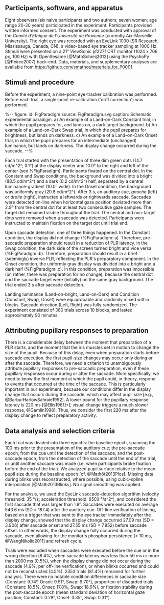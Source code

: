 ## Participants, software, and apparatus

Eight observers (six naive participants and two authors; seven women; age range 20-30 years) participated in the experiment. Participants provided written informed consent. The experiment was conducted with approval of the *Comité d'Ethique de l'Université de Provence* (currently Aix-Marseille University). The right eye was recorded with an EyeLink 1000 (SR Research, Mississauga, Canada, ON), a video-based eye tracker sampling at 1000 Hz. Stimuli were presented on a 21" ViewSonic pf227f CRT monitor (1024 x 768 px, 100 Hz) with OpenSesame [@MathSchreij2012] using the PsychoPy [@Peirce2007] back-end. Data, materials, and supplementary analyses are available from
<https://github.com/smathot/materials_for_P0001>.

## Stimuli and procedure

Before the experiment, a nine-point eye-tracker calibration was performed. Before each trial, a single-point re-calibration ('drift correction') was performed.

%--
figure:
 id: FigParadigm
 source: FigParadigm.svg
 caption: Schematic experimental paradigm. a) An example of a Land-on-Dark Constant trial, in which the pupil prepares for, and lands on, a dark target background. b) An example of a Land-on-Dark Swap trial, in which the pupil prepares for brightness, but lands on darkness. c) An example of a Land-on-Dark Onset trial, in which the pupil prepares for an intermediate (unchanged) luminance, but lands on darkness. The display change occurred during the saccade.
--%

Each trial started with the presentation of three dim green dots (14.7 cd/m^2^; 0.1°) at the display center and 10.0° to the right and left of the center (see %FigParadigm). Participants fixated on the central dot. In the Constant and Swap conditions, the background was divided into a bright (88.5 cd/m^2^) and a dark (0.2 cd/m^2^) half, separated by a central luminance-gradient (10.0° wide). In the Onset condition, the background was uniformly gray (20.8 cd/m^2^). After 3 s, an auditory cue, *gauche* (left) or *droite* (right), instructed a leftwards or rightwards saccade. Saccades were detected on-line when horizontal gaze position deviated more than 2.9° from the central dot for at least two consecutive gaze samples. The target dot remained visible throughout the trial. The central and non-target dots were removed when a saccade was detected. Participants were instructed to maintain fixation on the target dot until trial end.

Upon saccade detection, one of three things happened. In the Constant condition, the display did not change (%FigParadigm::a). Therefore, pre-saccadic preparation should result in a reduction of PLR latency. In the Swap condition, the dark side of the screen turned bright and vice versa (%FigParadigm::b). Therefore, preparation should result in a brief (seemingly) inverse PLR, reflecting the PLR's preparatory component. In the Onset condition, the uniformly gray display was divided into a bright and a dark half (%FigParadigm::c). In this condition, preparation was impossible (or, rather, there was preparation for no change), because the central dot and the saccade target were (initially) on the same gray background. The trial ended 3 s after saccade detection.

Landing luminance (Land-on-bright, Land-on-Dark) and Condition (Constant, Swap, Onset) were equiprobable and randomly mixed within blocks. Saccade direction (Left, Right) was fully randomized. The experiment consisted of 360 trials across 10 blocks, and lasted approximately 90 minutes.

## Attributing pupillary responses to preparation

There is a considerable delay between the moment that preparation of a PLR starts, and the moment that the iris muscles set in motion to change the size of the pupil. Because of this delay, even when preparation starts before saccade execution, the first pupil-size changes may occur only during or after the saccade. Therefore, we need a criterion to unambiguously attribute pupillary responses to pre-saccadic preparation, even if these pupillary responses occur during or after the saccade. More specifically, we need to know the first moment at which the pupil could, in theory, respond to events that occurred at the time of the saccade. This is particularly important in our experiment, because our conditions differ in the display change that occurs during the saccade, which may affect pupil size [e.g., @BarburHarlowSahraie1992]. A lower bound for the pupillary response latency is 220 ms [@Ellis1981]+[; visual change triggers a much slower response, @Gamlin1998]. Thus, we consider the first 220 ms after the display change to reflect preparatory activity.

## Data analysis and selection criteria

Each trial was divided into three epochs: the baseline epoch, spanning the 100 ms prior to the presentation of the auditory cue; the pre-saccade epoch, from the cue until the detection of the saccade; and the post-saccade epoch, from the detection of the saccade until the end of the trial, or until another saccade was made (i.e. when participants broke fixation before the end of the trial). We analyzed pupil surface relative to the mean pupil size during the baseline epoch [cf. @Mathôt2013Plos]. Missing data during blinks was reconstructed, where possible, using cubic-spline interpolation [@Math2013Blinks]. No signal smoothing was applied.

For the analysis, we used the EyeLink saccade-detection algorithm (velocity threshold: 35 °/s; acceleration threshold: 9500 °/s^2^), and considered the first saccade that was larger than 1.8°. Saccades were executed on average 543.6 ms (SD = 187.4) after the auditory cue. Off-line verification of timing, based on a trigger that was sent to the eye tracker immediately after the display change, showed that the display change occurred  27.09 ms (SD = 3.906) after saccade onset and 27.55 ms (SD = 7.852) before saccade offset. In other words, the display change fully occurred during the saccade, even allowing for the monitor's phosphor persistence [< 10 ms, @WangNikolic2011] and refresh cycle.

Trials were excluded when saccades were executed before the cue or in the wrong direction (8.4%), when saccade latency was less than 50 ms or more than 2000 ms (0.5%), when the display change did not occur during the saccade (4.9%; per off-line verification), or when blinks occurred and could not be reconstructed (4.5%). 2350 trials (81.4%) remained for further analysis. There were no notable condition differences in saccade size (Constant: 9.74°, Onset: 9.51°, Swap: 9.70°), proportion of discarded trials (Constant: 18.5%, Onset: 17.8%, Swap: 18.9%), or fixation stability during the post-saccade epoch (mean standard deviation of horizontal gaze position; Constant: 0.28°, Onset: 0.35°, Swap: 0.31°).
